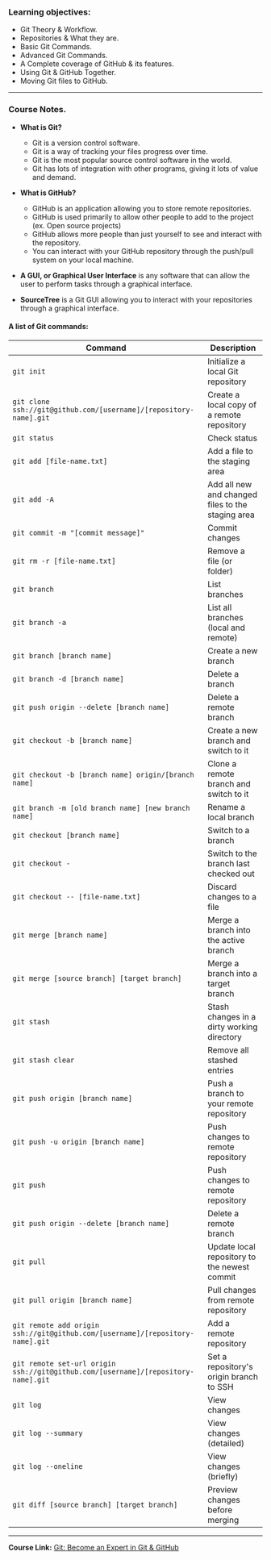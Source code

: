 ### Learning objectives:

- Git Theory & Workflow.
- Repositories & What they are.
- Basic Git Commands.
- Advanced Git Commands.
- A Complete coverage of GitHub & its features.
- Using Git & GitHub Together.
- Moving Git files to GitHub.

---

### Course Notes.

- **What is Git?**

  - Git is a version control software.
  - Git is a way of tracking your files progress over time.
  - Git is the most popular source control software in the world.
  - Git has lots of integration with other programs, giving it lots of value and demand.

- **What is GitHub?**

  - GitHub is an application allowing you to store remote repositories.
  - GitHub is used primarily to allow other people to add to the project (ex. Open source projects)
  - GitHub allows more people than just yourself to see and interact with the repository.
  - You can interact with your GitHub repository through the push/pull system on your local machine.

- **A GUI, or Graphical User Interface** is any software that can allow the user to perform tasks through a graphical interface.

- **SourceTree** is a Git GUI allowing you to interact with your repositories through a graphical interface.

#### A list of Git commands:

| Command                                                                           | Description                                       |
| --------------------------------------------------------------------------------- | ------------------------------------------------- |
| `git init`                                                                        | Initialize a local Git repository                 |
| `git clone ssh://git@github.com/[username]/[repository-name].git`                 | Create a local copy of a remote repository        |
| `git status`                                                                      | Check status                                      |
| `git add [file-name.txt]`                                                         | Add a file to the staging area                    |
| `git add -A`                                                                      | Add all new and changed files to the staging area |
| `git commit -m "[commit message]"`                                                | Commit changes                                    |
| `git rm -r [file-name.txt]`                                                       | Remove a file (or folder)                         |
| `git branch`                                                                      | List branches                                     |
| `git branch -a`                                                                   | List all branches (local and remote)              |
| `git branch [branch name]`                                                        | Create a new branch                               |
| `git branch -d [branch name]`                                                     | Delete a branch                                   |
| `git push origin --delete [branch name]`                                          | Delete a remote branch                            |
| `git checkout -b [branch name]`                                                   | Create a new branch and switch to it              |
| `git checkout -b [branch name] origin/[branch name]`                              | Clone a remote branch and switch to it            |
| `git branch -m [old branch name] [new branch name]`                               | Rename a local branch                             |
| `git checkout [branch name]`                                                      | Switch to a branch                                |
| `git checkout -`                                                                  | Switch to the branch last checked out             |
| `git checkout -- [file-name.txt]`                                                 | Discard changes to a file                         |
| `git merge [branch name]`                                                         | Merge a branch into the active branch             |
| `git merge [source branch] [target branch]`                                       | Merge a branch into a target branch               |
| `git stash`                                                                       | Stash changes in a dirty working directory        |
| `git stash clear`                                                                 | Remove all stashed entries                        |
| `git push origin [branch name]`                                                   | Push a branch to your remote repository           |
| `git push -u origin [branch name]`                                                | Push changes to remote repository                 |
| `git push`                                                                        | Push changes to remote repository                 |
| `git push origin --delete [branch name]`                                          | Delete a remote branch                            |
| `git pull`                                                                        | Update local repository to the newest commit      |
| `git pull origin [branch name]`                                                   | Pull changes from remote repository               |
| `git remote add origin ssh://git@github.com/[username]/[repository-name].git`     | Add a remote repository                           |
| `git remote set-url origin ssh://git@github.com/[username]/[repository-name].git` | Set a repository's origin branch to SSH           |
| `git log`                                                                         | View changes                                      |
| `git log --summary`                                                               | View changes (detailed)                           |
| `git log --oneline`                                                               | View changes (briefly)                            |
| `git diff [source branch] [target branch]`                                        | Preview changes before merging                    |

---

**Course Link:** [Git: Become an Expert in Git & GitHub](https://www.udemy.com/course/git-expert-4-hours/)
